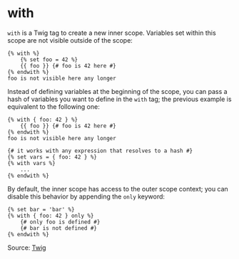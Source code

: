# with

`with` is a Twig tag to create a new inner scope. Variables set within this scope are not visible 
outside of the scope:

```twig
{% with %}
    {% set foo = 42 %}
    {{ foo }} {# foo is 42 here #}
{% endwith %}
foo is not visible here any longer
```

Instead of defining variables at the beginning of the scope, you can pass a hash of variables you want to define in the 
`with` tag; the previous example is equivalent to the following one:

```twig
{% with { foo: 42 } %}
    {{ foo }} {# foo is 42 here #}
{% endwith %}
foo is not visible here any longer
```

```twig
{# it works with any expression that resolves to a hash #}
{% set vars = { foo: 42 } %}
{% with vars %}
    ...
{% endwith %}
```

By default, the inner scope has access to the outer scope context; you can disable this behavior by appending the `only` 
keyword:

```twig
{% set bar = 'bar' %}
{% with { foo: 42 } only %}
    {# only foo is defined #}
    {# bar is not defined #}
{% endwith %}
```

Source: [Twig](https://twig.symfony.com/with)